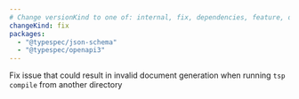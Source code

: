 ```yaml
---
# Change versionKind to one of: internal, fix, dependencies, feature, deprecation, breaking
changeKind: fix
packages:
  - "@typespec/json-schema"
  - "@typespec/openapi3"
---
```


Fix issue that could result in invalid document generation when running `tsp compile` from another directory
